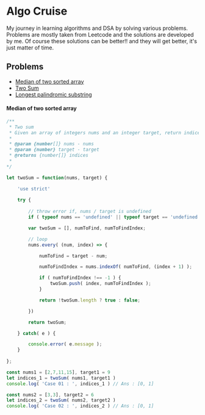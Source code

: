 # Algo Cruise
My journey in learning algorithms and DSA by solving various problems.
Problems are mostly taken from Leetcode and the solutions are developed by me.
Of course these solutions can be better!! and they will get better, it's just matter of time.

## Problems
- [Median of two sorted array](#medianoftwosortedarray)
- [Two Sum](https://github.com/vnucodes/algo-cruise/blob/master/problems/Two-Sum.js)
- [Longest palindromic substring](https://github.com/vnucodes/algo-cruise/blob/master/problems/Longest-Palindromic-Substring.js)

#### Median of two sorted array
```javascript
/**
 * Two sum
 * Given an array of integers nums and an integer target, return indices of the two numbers such that they add up to target.
 * 
 * @param {number[]} nums - nums
 * @param {number} target - target
 * @returns {number[]} indices
 * 
*/

let twoSum = function(nums, target) {

    'use strict'
    
    try { 	
        
        // throw error if, nums / target is undefined			    
        if ( typeof nums == 'undefined' || typeof target == 'undefined' ) throw new Error('Error!! Invalid Params!');

        var twoSum = [], numToFind, numToFindIndex;

        // loop
        nums.every( (num, index) => {

            numToFind = target - num;

            numToFindIndex = nums.indexOf( numToFind, (index + 1) );

            if ( numToFindIndex !== -1 ) {
                twoSum.push( index, numToFindIndex );
            } 

            return !twoSum.length ? true : false;

        })

        return twoSum;

    } catch( e ) {

        console.error( e.message );
    }  
    
};

const nums1 = [2,7,11,15], target1 = 9
let indices_1 = twoSum( nums1, target1 )
console.log( 'Case 01 : ', indices_1 ) // Ans : [0, 1]

const nums2 = [3,3], target2 = 6
let indices_2 = twoSum( nums2, target2 )
console.log( 'Case 02 : ', indices_2 ) // Ans : [0, 1]
```